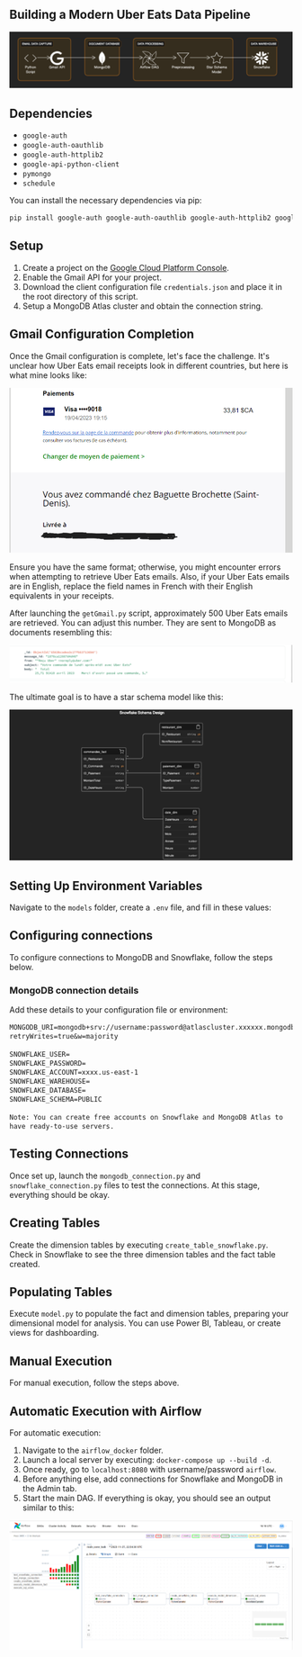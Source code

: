 ## Building a Modern Uber Eats Data Pipeline
![Architecture](img/dg.png)


## Dependencies

- `google-auth`
- `google-auth-oauthlib`
- `google-auth-httplib2`
- `google-api-python-client`
- `pymongo`
- `schedule`

You can install the necessary dependencies via pip:

```bash
pip install google-auth google-auth-oauthlib google-auth-httplib2 google-api-python-client pymongo schedule
```
## Setup

1. Create a project on the [Google Cloud Platform Console](https://console.cloud.google.com/).
2. Enable the Gmail API for your project.
3. Download the client configuration file `credentials.json` and place it in the root directory of this script.
4. Setup a MongoDB Atlas cluster and obtain the connection string.

## Gmail Configuration Completion

Once the Gmail configuration is complete, let's face the challenge. It's unclear how Uber Eats email receipts look in different countries, but here is what mine looks like:

![Uber Eats Receipt](img/recu.png)

Ensure you have the same format; otherwise, you might encounter errors when attempting to retrieve Uber Eats emails. Also, if your Uber Eats emails are in English, replace the field names in French with their English equivalents in your receipts.

After launching the `getGmail.py` script, approximately 500 Uber Eats emails are retrieved. You can adjust this number. They are sent to MongoDB as documents resembling this:

![MongoDB Document](img/mongo.png)

The ultimate goal is to have a star schema model like this:

![Star Schema Model](img/etoiles.png)

## Setting Up Environment Variables

Navigate to the `models` folder, create a `.env` file, and fill in these values:
## Configuring connections
To configure connections to MongoDB and Snowflake, follow the steps below.
### MongoDB connection details

Add these details to your configuration file or environment:

```plaintext
MONGODB_URI=mongodb+srv://username:password@atlascluster.xxxxxx.mongodb.net/admin?retryWrites=true&w=majority

SNOWFLAKE_USER=
SNOWFLAKE_PASSWORD=
SNOWFLAKE_ACCOUNT=xxxx.us-east-1
SNOWFLAKE_WAREHOUSE=
SNOWFLAKE_DATABASE=
SNOWFLAKE_SCHEMA=PUBLIC

Note: You can create free accounts on Snowflake and MongoDB Atlas to have ready-to-use servers.
```
## Testing Connections

Once set up, launch the `mongodb_connection.py` and `snowflake_connection.py` files to test the connections. At this stage, everything should be okay.

## Creating Tables

Create the dimension tables by executing `create_table_snowflake.py`. Check in Snowflake to see the three dimension tables and the fact table created.

## Populating Tables

Execute `model.py` to populate the fact and dimension tables, preparing your dimensional model for analysis. You can use Power BI, Tableau, or create views for dashboarding.

## Manual Execution

For manual execution, follow the steps above.

## Automatic Execution with Airflow

For automatic execution:

1. Navigate to the `airflow_docker` folder.
2. Launch a local server by executing: `docker-compose up --build -d`.
3. Once ready, go to `localhost:8080` with username/password `airflow`.
4. Before anything else, add connections for Snowflake and MongoDB in the Admin tab.
5. Start the main DAG. If everything is okay, you should see an output similar to this:

![Airflow Output](img/airflow.png)

